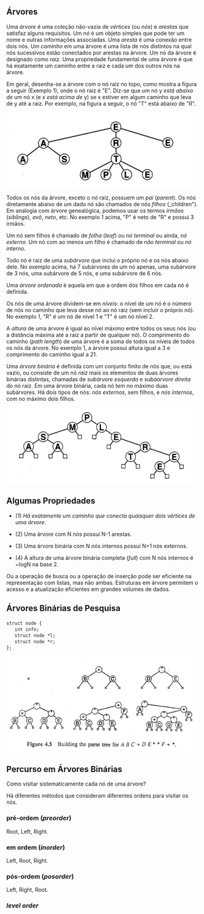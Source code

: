 
## Árvores

 
Uma _árvore_ é uma coleção não-vazia de _vértices_ (ou _nós_) e 
_arestas_ que satisfaz alguns requisitos. 
Um _nó_ é um objeto simples que pode ter um nome e outras informações associadas. 
Uma _aresta_ é uma conexão entre dois nós. 
Um _caminho_ em uma árvore é uma lista de nós distintos na qual nós sucessivos 
estão conectados por arestas na árvore. 
Um nó  da árvore é designado como _raiz_. 
Uma propriedade fundamental de uma árvore é que 
há exatamente um caminho entre a raiz e cada um dos outros nós na árvore.

Em geral, desenha-se a árvore com o nó raiz no topo, 
como mostra a figura a seguir (Exemplo 1), onde o  nó raiz é "E".
Diz-se que um nó y _está abaixo de_ um nó x (e x _está acima de_ y)
se x estiver em algum caminho que leva de y até a raiz. 
Por exemplo, na figura a seguir,  o nó "T" está abaixo de "R".

![Exemplo 1.](../figs/arvore-s1.png)

Todos os nós da árvore, exceto o nó raiz, possuem um _pai_ (_parent_).
Os nós diretamente abaixo de um dado nó são chamados de nós _filhos_ (_children").
Em analogia com árvore genealógica, podemos usar os termos 
_irmãos_ (_siblings_), _avô_, _neto_, etc.
No exemplo 1 acima, "P" é neto de "R" e possui 3 irmãos.

Um nó sem filhos é chamado de _folha_ (_leaf_) ou  _nó terminal_ ou ainda, _nó externo_.
Um nó com ao menos um filho é chamado de _não terminal_ ou _nó interno_.

Todo nó é raiz de uma _subárvore_ que inclui o próprio nó e os nós abaixo dele. 
No exemplo acima, há 7 subárvores de um nó apenas, 
uma subárvore de 3 nós, 
uma subárvore de 5 nós, e uma subárvore de 6 nós.

Uma _árvore ordenada_ é aquela em que a ordem dos filhos em cada nó é definida.

Os nós de uma árvore dividem-se em _níveis_: o nível de um nó é o número de nós
no caminho que leva desse nó ao nó raiz (sem incluir o próprio nó). No exemplo 1,
"R" é um nó de nível 1 e "T" é um nó nível 2.

A _altura_ de uma árvore é igual ao nível máximo entre todos os seus nós 
(ou a distância máxima até a raiz a partir de qualquer nó).
O comprimento do caminho (_path length_) de uma árvore é a soma de todos os níveis
de todos os nós da árvore.
No exemplo 1, a árvore possui altura igual a 3 e comprimento do caminho igual a 21.


Uma _árvore binária_ é definida com um conjunto finito de nós que, ou está vazio, 
ou consiste de um nó _raiz_ mais os elementos de duas árvores binárias distintas, 
chamadas de _subárvore esquerda_ e _subáarvore direita_ do nó raiz. 
Em uma árvore binária, cada nó tem no máximo duas subárvores.
Há dois tipos de nós: 
_nós externos_, sem filhos, e _nós internos_, com no máximo  dois filhos.

![Exemplo 2.](../figs/arvore-s2.png)


## Algumas Propriedades

+ (1) _Há exatamente um caminho que conecta quaisquer dois vértices de uma árvore_.

+ (2) Uma árvore com N nós possui N-1 arestas.

+ (3) Uma árvore binária com N nós internos possui N+1 nós externos.

+ (4) A altura de uma árvore binária completa (_full_) com N nós internos é ~logN na base 2.

Ou a operação de busca ou a operação de inserção pode ser eficiente na representação com listas, mas não ambas. Estruturas em árvore permitem o acesso e a atualização eficientes em grandes volumes de dados.


## Árvores Binárias de Pesquisa

```
struct node {
   int info;
   struct node *l;
   struct node *r;
};
```

![binary tree](../figs/expressiontree.png)


## Percurso em Árvores Binárias

Como visitar sistematicamente cada nó de uma árvore?

Há diferentes métodos que consideram diferentes ordens para visitar os nós.

### pré-ordem (_preorder_)

Root, Left, Right.

### em ordem (_inorder_)

Left, Root, Right.

### pós-ordem (_posorder_)

Left, Right, Root.

### _level order_ 






